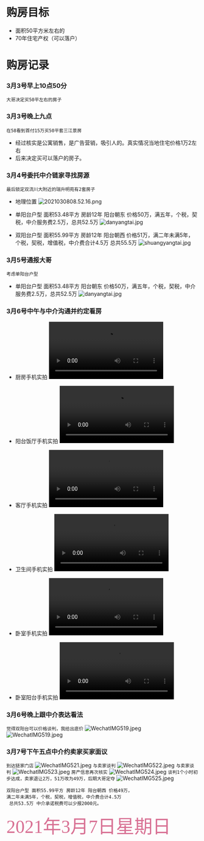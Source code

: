 
# 购房目标

* 面积50平方米左右的
* 70年住宅产权（可以落户）

# 购房记录
<!-- timeline -->

### 3月3号早上10点50分

`大哥决定买50平左右的房子`


<!-- /timeline -->
<!-- timeline -->

### 3月3号晚上九点

`在58看到首付15万买50平套三江景房`

- 经过核实是公寓销售，是广告营销，吸引人的。真实情况当地住宅价格1万2左右
- 后来决定买可以落户的房子。

<!-- /timeline -->
<!-- timeline -->

### 3月4号委托中介链家寻找房源

`最后锁定双流川大附近的瑞升明苑有2套房子`

- 地理位置 
![2021030808.52.16.png](2021030808.52.16.png)

- 单阳台户型 面积53.48平方 房龄12年  阳台朝东 价格50万，满五年，个税，契税，中介服务费2.5万，总共52.5万
![danyangtai.jpg](danyangtai.jpg)

- 双阳台户型 面积55.99平方 房龄12年 阳台朝西 价格51万，满二年未满5年，个税，契税，增值税，中介费合计4.5万  总共55.5万 
![shuangyangtai.jpg](shuangyangtai.jpg)

<!-- /timeline -->

<!-- timeline -->

### 3月5号通报大哥

`考虑单阳台户型`



- 单阳台户型 面积53.48平方 阳台朝东 价格50万，满五年，个税，契税，中介服务费2.5万，总共52.5万
![danyangtai.jpg](danyangtai.jpg)



<!-- /timeline -->

<!-- timeline -->
### 3月6号中午与中介沟通并约定看房

- 厨房手机实拍
<video src="1615162590232188.mp4"  controls="controls"></video>

- 阳台饭厅手机实拍
<video src="1615164995448110.mp4"  controls="controls"></video>

- 客厅手机实拍
<video src="1615162591109372.mp4"  controls="controls"></video>

- 卫生间手机实拍
<video src="1615162591728243.mp4"  controls="controls"></video>

- 卧室手机实拍
<video src="1615165002217421.mp4"  controls="controls"></video>

- 卧室阳台手机实拍
<video src="1615162592700142.mp4"  controls="controls"></video>


<!-- /timeline -->
<!-- timeline -->
### 3月6号晚上跟中介表达看法

`觉得双阳台可以价格谈判，我给出底价`
![WechatIMG519.jpeg](WechatIMG519.jpeg)
![WechatIMG519.jpeg](WechatIMG520.jpeg)

<!-- /timeline -->


<!-- timeline -->

### 3月7号下午五点中介约卖家买家面议

`到达链家门店`
![WechatIMG521.jpeg](WechatIMG521.jpeg)
`与卖家谈判`
![WechatIMG522.jpeg](WechatIMG522.jpeg)
`与卖家谈判`
![WechatIMG523.jpeg](WechatIMG523.jpeg)
`房产信息再次核实`
![WechatIMG524.jpeg](WechatIMG524.jpeg)
`谈判1个小时初步达成，卖家退让2万，51万改为49万，后期大哥定夺`
![WechatIMG525.jpeg](WechatIMG525.jpeg)
```
双阳台户型 面积55.99平方 房龄12年 阳台朝西 价格49万，
满二年未满5年，个税，契税，增值税，中介费合计4.5万 
 总共53.5万 中介承诺税费可以少报2000元。
```

<!-- /timeline -->


<font color=#D87093 size=7 face="黑体">2021年3月7日星期日</font>